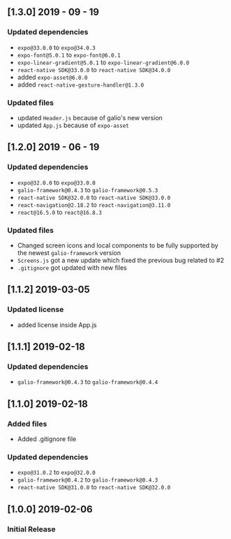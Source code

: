## [1.3.0] 2019 - 09 - 19
### Updated dependencies
- `expo@33.0.0` to `expo@34.0.3`
- `expo-font@5.0.1` to `expo-font@6.0.1`
- `expo-linear-gradient@5.0.1` to `expo-linear-gradient@6.0.0`
- `react-native SDK@33.0.0` to `react-native SDK@34.0.0`
- added `expo-asset@6.0.0`
- added `react-native-gesture-handler@1.3.0`
### Updated files
- updated `Header.js` because of galio's new version
- updated `App.js` because of `expo-asset`

## [1.2.0] 2019 - 06 - 19
### Updated dependencies
- `expo@32.0.0` to `expo@33.0.0`
- `galio-framework@0.4.3` to `galio-framework@0.5.3`
- `react-native SDK@32.0.0` to `react-native SDK@33.0.0`
-  `react-navigation@2.18.2` to `react-navigation@3.11.0`
- `react@16.5.0` to `react@16.8.3`
### Updated files
- Changed screen icons and local components to be fully supported by the newest `galio-framework` version
- `Screens.js` got a new update which fixed the previous bug related to #2 
- `.gitignore` got updated with new files

## [1.1.2] 2019-03-05
### Updated license
- added license inside App.js

## [1.1.1] 2019-02-18
### Updated dependencies
- `galio-framework@0.4.3` to `galio-framework@0.4.4`

## [1.1.0] 2019-02-18
### Added files
- Added .gitignore file
### Updated dependencies
- `expo@31.0.2` to `expo@32.0.0`
- `galio-framework@0.4.2` to `galio-framework@0.4.3`
- `react-native SDK@31.0.0` to `react-native SDK@32.0.0`

## [1.0.0] 2019-02-06
### Initial Release
